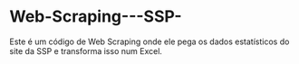 # Web-Scraping---SSP-
Este é um código de Web Scraping onde ele pega os dados estatísticos do site da SSP e transforma isso num Excel.
